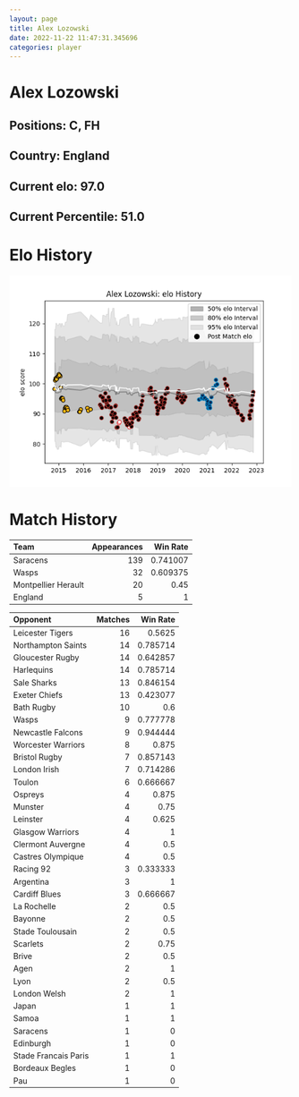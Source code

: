 ```yaml
---  
layout: page  
title: Alex Lozowski  
date: 2022-11-22 11:47:31.345696  
categories: player  
---
```

# Alex Lozowski

## Positions: C, FH

## Country: England

## Current elo: 97.0

## Current Percentile: 51.0

# Elo History


![elo history](history_AlexLozowski.png)
# Match History


| Team                |   Appearances |   Win Rate |
|:--------------------|--------------:|-----------:|
| Saracens            |           139 |   0.741007 |
| Wasps               |            32 |   0.609375 |
| Montpellier Herault |            20 |   0.45     |
| England             |             5 |   1        |

| Opponent             |   Matches |   Win Rate |
|:---------------------|----------:|-----------:|
| Leicester Tigers     |        16 |   0.5625   |
| Northampton Saints   |        14 |   0.785714 |
| Gloucester Rugby     |        14 |   0.642857 |
| Harlequins           |        14 |   0.785714 |
| Sale Sharks          |        13 |   0.846154 |
| Exeter Chiefs        |        13 |   0.423077 |
| Bath Rugby           |        10 |   0.6      |
| Wasps                |         9 |   0.777778 |
| Newcastle Falcons    |         9 |   0.944444 |
| Worcester Warriors   |         8 |   0.875    |
| Bristol Rugby        |         7 |   0.857143 |
| London Irish         |         7 |   0.714286 |
| Toulon               |         6 |   0.666667 |
| Ospreys              |         4 |   0.875    |
| Munster              |         4 |   0.75     |
| Leinster             |         4 |   0.625    |
| Glasgow Warriors     |         4 |   1        |
| Clermont Auvergne    |         4 |   0.5      |
| Castres Olympique    |         4 |   0.5      |
| Racing 92            |         3 |   0.333333 |
| Argentina            |         3 |   1        |
| Cardiff Blues        |         3 |   0.666667 |
| La Rochelle          |         2 |   0.5      |
| Bayonne              |         2 |   0.5      |
| Stade Toulousain     |         2 |   0.5      |
| Scarlets             |         2 |   0.75     |
| Brive                |         2 |   0.5      |
| Agen                 |         2 |   1        |
| Lyon                 |         2 |   0.5      |
| London Welsh         |         2 |   1        |
| Japan                |         1 |   1        |
| Samoa                |         1 |   1        |
| Saracens             |         1 |   0        |
| Edinburgh            |         1 |   0        |
| Stade Francais Paris |         1 |   1        |
| Bordeaux Begles      |         1 |   0        |
| Pau                  |         1 |   0        |
